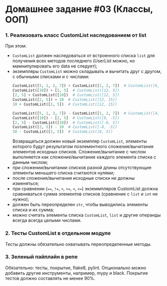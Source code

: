 # Домашнее задание #03 (Классы, ООП)

### 1. Реализовать класс CustomList наследованием от list

При этом:
- `CustomList` должен наследоваться от встроенного списка `list` для получения всех методов последнего (UserList можно, но мамнипулировать его data не следует);
- экземпляры `CustomList` можно складывать и вычитать друг с другом, с обычными списками и с числами:
  ```py
  CustomList([5, 1, 3, 7]) + CustomList([1, 2, 7])  # CustomList([6, 3, 10, 7])
  CustomList([10]) + [2, 5]  # CustomList([12, 5])
  [2, 5] + CustomList([10])  # CustomList([12, 5])
  CustomList([2, 5]) + 10  # CustomList([12, 15])
  10 + CustomList([2, 5])  # CustomList([12, 15])

  CustomList([5, 1, 3, 7]) - CustomList([1, 2, 7])  # CustomList([4, -1, -4, 7])
  CustomList([10]) - [2, 5]  # CustomList([8, -5])
  [2, 5] - CustomList([10])  # CustomList([-8, 5])
  CustomList([2, 5]) - 10  # CustomList([-8, -5])
  10 - CustomList([2, 5])  # CustomList([8, 5])
  ```
  Возвращаться должен новый экземпляр `CustomList`, элементы которого будут результатом поэлементного сложения/вычитания элементов исходных списков.
  Сложение/вычитание с числом выполняется как сложение/вычитание каждого элемента списка с данным числом;
- при сложении/вычитании списков разной длины отсутствующие элементы меньшего списка считаются нулями;
- после сложения/вычитания исходные списки не должны изменяться;
- при сравнении (`==`, `!=`, `>`, `>=`, `<`, `<=`) экземмпляров CustomList должна сравниваться сумма элементов списков (сравнение с `list` и `int` не нужно);
- должен быть переопределен `str`, чтобы выводились элементы списка и их сумма;
- можно считать элементы списка `CustomList`, `list` и другие операнды всегда всегда целыми числами.

### 2. Тесты CustomList в отдельном модуле
Тесты должны обязательно охватывать переопределенные методы.

### 3. Зеленый пайплайн в репе
Обязательно: тесты, покрытие, flake8, pylint.
Опционально можно добавить другие инструменты, например, mypy и black.
Покрытие тестов должно составлять не менее 90%.